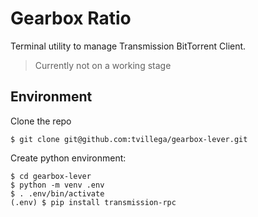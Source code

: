# Gearbox Ratio

Terminal utility to manage Transmission BitTorrent Client.

> Currently not on a working stage

## Environment

Clone the repo
```
$ git clone git@github.com:tvillega/gearbox-lever.git
```

Create python environment:
```
$ cd gearbox-lever
$ python -m venv .env
$ . .env/bin/activate
(.env) $ pip install transmission-rpc
```
